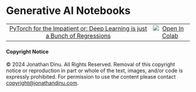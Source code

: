 # Generative AI Notebooks

| | |
|:---:|:--:|
|[PyTorch for the Impatient or: Deep Learning is just a Bunch of Regressions](notebooks/pytorch_for_the_impatient.ipynb)| [![Open In Colab](https://colab.research.google.com/assets/colab-badge.svg)](https://colab.research.google.com/github/jonathandinu/generative-ai-notebooks/blob/main/notebooks/pytorch_for_the_impatient.ipynb)|

#### Copyright Notice

©️ 2024 Jonathan Dinu. All Rights Reserved. Removal of this copyright notice or reproduction in part or whole of the text, images, and/or code is expressly prohibited. For permission to use the content please contact copyright@jonathandinu.com.
